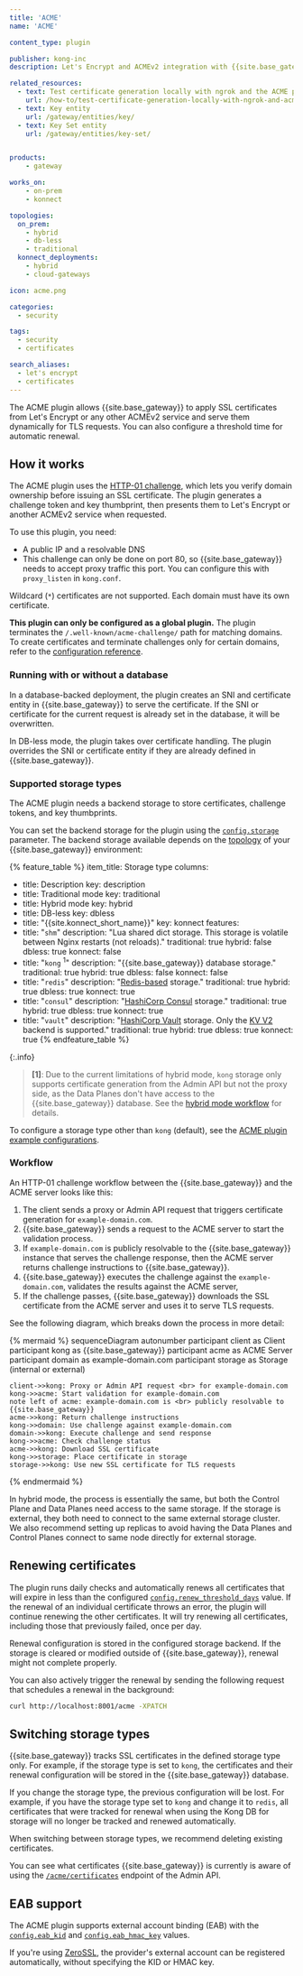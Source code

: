 ```yaml
---
title: 'ACME'
name: 'ACME'

content_type: plugin

publisher: kong-inc
description: Let's Encrypt and ACMEv2 integration with {{site.base_gateway}}

related_resources:
  - text: Test certificate generation locally with ngrok and the ACME plugin
    url: /how-to/test-certificate-generation-locally-with-ngrok-and-acme/
  - text: Key entity
    url: /gateway/entities/key/
  - text: Key Set entity
    url: /gateway/entities/key-set/


products:
    - gateway

works_on:
    - on-prem
    - konnect

topologies:
  on_prem:
    - hybrid
    - db-less
    - traditional
  konnect_deployments:
    - hybrid
    - cloud-gateways

icon: acme.png

categories:
  - security

tags:
  - security
  - certificates

search_aliases:
  - let's encrypt
  - certificates
---
```


The ACME plugin allows {{site.base_gateway}} to apply SSL certificates from Let's Encrypt or any other ACMEv2 service and serve them dynamically for TLS requests.
You can also configure a threshold time for automatic renewal. 

## How it works

The ACME plugin uses the [HTTP-01 challenge](https://letsencrypt.org/docs/challenge-types/), which lets you verify domain ownership before issuing an SSL certificate. 
The plugin generates a challenge token and key thumbprint, then presents them to Let's Encrypt or another ACMEv2 service when requested.

To use this plugin, you need:
* A public IP and a resolvable DNS
* This challenge can only be done on port 80, so {{site.base_gateway}} needs to accept proxy traffic this port. You can configure this with `proxy_listen` in `kong.conf`.

Wildcard (`*`) certificates are not supported. Each domain must have its own certificate.

**This plugin can only be configured as a global plugin.** 
The plugin terminates the `/.well-known/acme-challenge/` path for matching domains. 
To create certificates and terminate challenges only for certain domains, refer to the [configuration reference](/plugins/acme/reference/).


### Running with or without a database

In a database-backed deployment, the plugin creates an SNI and certificate entity in {{site.base_gateway}} to
serve the certificate. If the SNI or certificate for the current request is already set
in the database, it will be overwritten.

In DB-less mode, the plugin takes over certificate handling. The plugin overrides the SNI or
certificate entity if they are already defined in {{site.base_gateway}}.

### Supported storage types

The ACME plugin needs a backend storage to store certificates, challenge tokens, and key thumbprints.

You can set the backend storage for the plugin using the [`config.storage`](/plugins/acme/reference/#schema--config-storage) parameter.
The backend storage available depends on the [topology](/gateway/deployment-topologies/) of your {{site.base_gateway}} environment: 

<!--vale off-->

{% feature_table %}
item_title: Storage type
columns:
  - title: Description
    key: description
  - title: Traditional mode
    key: traditional
  - title: Hybrid mode
    key: hybrid
  - title: DB-less
    key: dbless
  - title: "{{site.konnect_short_name}}"
    key: konnect
features:
  - title: "`shm`"
    description: "Lua shared dict storage. This storage is volatile between Nginx restarts (not reloads)."
    traditional: true
    hybrid: false
    dbless: true
    konnect: false
  - title: "`kong` <sup>1</sup>"
    description: "{{site.base_gateway}} database storage."
    traditional: true
    hybrid: true
    dbless: false
    konnect: false
  - title: "`redis`"
    description: "[Redis-based](https://redis.io/docs/latest/) storage."
    traditional: true
    hybrid: true
    dbless: true
    konnect: true
  - title: "`consul`"
    description: "[HashiCorp Consul](https://www.consul.io/) storage."
    traditional: true
    hybrid: true
    dbless: true
    konnect: true
  - title: "`vault`"
    description: "[HashiCorp Vault](https://www.vaultproject.io/) storage. Only the [KV V2](https://developer.hashicorp.com/vault/api-docs/secret/kv/kv-v2) backend is supported."
    traditional: true
    hybrid: true
    dbless: true
    konnect: true
{% endfeature_table %}

<!--vale on-->

{:.info}
> **\[1\]**: Due to the current limitations of hybrid mode, `kong` storage only supports certificate generation from
the Admin API but not the proxy side, as the Data Planes don't have access to the {{site.base_gateway}} database. 
See the [hybrid mode workflow](#hybrid-mode-workflow) for details. 

To configure a storage type other than `kong` (default), see the [ACME plugin example configurations](/plugins/acme/examples/).

### Workflow

An HTTP-01 challenge workflow between the {{site.base_gateway}} and the ACME server looks like this:

1. The client sends a proxy or Admin API request that triggers certificate generation for `example-domain.com`.
2. {{site.base_gateway}} sends a request to the ACME server to start the validation process.
3. If `example-domain.com` is publicly resolvable to the {{site.base_gateway}} instance that serves the challenge response, 
then the ACME server returns challenge instructions to {{site.base_gateway}}.
4. {{site.base_gateway}} executes the challenge against the `example-domain.com`, validates the results against the ACME server,
5. If the challenge passes, {{site.base_gateway}} downloads the SSL certificate from the ACME server and uses it to serve TLS requests.

See the following diagram, which breaks down the process in more detail:

<!--vale off-->

{% mermaid %}
sequenceDiagram
    autonumber
    participant client as Client
    participant kong as {{site.base_gateway}}
    participant acme as ACME Server
    participant domain as example-domain.com
    participant storage as Storage <br>(internal or external)

    client->>kong: Proxy or Admin API request <br> for example-domain.com
    kong->>acme: Start validation for example-domain.com
    note left of acme: example-domain.com is <br> publicly resolvable to {{site.base_gateway}}
    acme->>kong: Return challenge instructions
    kong->>domain: Use challenge against example-domain.com
    domain->>kong: Execute challenge and send response
    kong->>acme: Check challenge status
    acme->>kong: Download SSL certificate
    kong->>storage: Place certificate in storage
    storage->>kong: Use new SSL certificate for TLS requests
{% endmermaid %}

<!--vale on-->

In hybrid mode, the process is essentially the same, but both the Control Plane and Data Planes need access to the same storage. 
If the storage is external, they both need to connect to the same external storage cluster.
We also recommend setting up replicas to avoid having the Data Planes and Control Planes connect to same node directly for external storage.

## Renewing certificates

The plugin runs daily checks and automatically renews all certificates that
will expire in less than the configured [`config.renew_threshold_days`](/plugins/acme/reference/#schema--config-renew-threshold-days) value. If the renewal
of an individual certificate throws an error, the plugin will continue renewing the
other certificates. It will try renewing all certificates, including those that previously
failed, once per day. 

Renewal configuration is stored in the configured storage backend.
If the storage is cleared or modified outside of {{site.base_gateway}}, renewal might not complete properly.

You can also actively trigger the renewal by sending the following request that schedules a renewal in the background:

```bash
curl http://localhost:8001/acme -XPATCH
```

## Switching storage types

{{site.base_gateway}} tracks SSL certificates in the defined storage type only.
For example, if the storage type is set to `kong`, the certificates and their renewal configuration will be stored in the {{site.base_gateway}} database.

If you change the storage type, the previous configuration will be lost. 
For example, if you have the storage type set to  `kong` and change it to `redis`, all certificates that were tracked for renewal when using the Kong DB for storage will no longer be tracked and renewed automatically. 

When switching between storage types, we recommend deleting existing certificates.

You can see what certificates {{site.base_gateway}} is currently is aware of using the [`/acme/certificates`](/plugins/acme/api/#/operations/listCertificates) endpoint of the Admin API.

## EAB support

The ACME plugin supports external account binding (EAB) with the [`config.eab_kid`](/plugins/acme/reference/#schema--config-eab-kid) and [`config.eab_hmac_key`](/plugins/acme/reference/#schema--config-eab-hmac-key) values.

If you're using [ZeroSSL](https://zerossl.com/), the provider's external account can be registered automatically, without specifying the KID or HMAC key.
